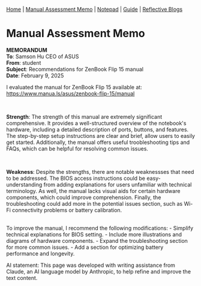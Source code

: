 [Home](index.md) | [Manual Assessment Memo](manual_assessment_memo.md) | [Notepad](notepad.md) | [Guide](soon.md) | [Reflective Blogs](reflective_blogs.md) 

# Manual Assessment Memo

**MEMORANDUM**  
**To**: Samson Hu CEO of ASUS  
**From**: student  
**Subject**: Recommendations for ZenBook Flip 15 manual  
**Date**: February 9, 2025  


I evaluated the manual for ZenBook Flip 15 available at: https://www.manua.ls/asus/zenbook-flip-15/manual

<br>

**Strength**: The strength of this manual are extremely significant comprehensive. It provides a well-structured overview of the notebook's hardware, including a detailed description of ports, buttons, and features. The step-by-step setup instructions are clear and brief, allow users to easily get started. Additionally, the manual offers useful troobleshooting tips and FAQs, which can be helpful for resolving common issues.  

<br>

**Weakness**: Despite the strengths, there are notable weaknessses that need to be addressed. The BIOS access instructions could be easy-understanding from adding explanations for users unfamiliar with technical terminology. As well, the manual lacks visual aids for certain hardware components, which could improve comprehension. Finally, the troubleshooting could add more in the potential issues section, such as Wi-Fi connectivity problems or battery calibration.  

<br>
To improve the manual, I recommend the following modifications:
- Simplify technical explanations for BIOS setting.
- Include more illustrations and diagrams of hardware components.
- Expand the troubleshooting section for more common issues.
- Add a section for optimizing battery performance and longevity.

<br>

AI statement: This page was developed with writing assistance from Claude, an AI language model by Anthropic, to help refine and improve the text content.
